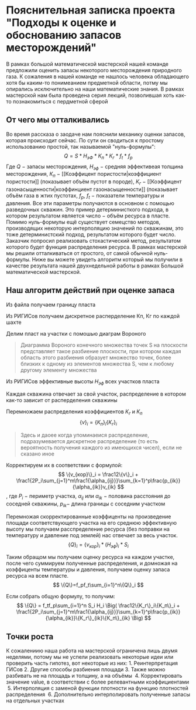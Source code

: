 # Пояснительная записка проекта "Подходы к оценке и обоснованию запасов месторождений"
В рамках большой математической мастерской нашей команде предложили оценить запасы некоторого месторождения природного газа.
К сожаления в нашей команде не нашлось человека обладающего хотя бы каким-то понимеанием предметной области, потму мы опирались исключительно на наши математические знания. В рамках мастерской нам была проведена серия лекций, позволившая хоть как-то познакомиться с пердметной сферой
## От чего мы отталкивались
Во время рассказа о заодаче нам пояснили механику оценки запасов, которая происходит сейчас. По  сути он сводиться к простому использованию простой, так называемой "нуль-формулы":
$$Q=S*H_{эФ}*К_п*К_г*f_t*f_p$$
Где $Q\ -$ запасы месторождения, $H_{эф}\ -$ средняя эффективеая толщина месторождения,  $К_п\ -$ [[Коэффицент пористости|коэффициент пористости]] (показывает объём пустот в породе), $К_г\ -$ [[Коэффицент газонасыщенности|коэффинциент газонасыщенности]] (показывает объём газа в жтих пустотах, $f_p$, $f_t\ -$ показатели температуры и давления. 
Все эти параметры получаются в основном с помощью разведочных скважин.
Это пример детерминисткого подхода, в котором результатом является число $-$ объём ресурса в пласте. Помимо нуль-формулы ещё существует семецство методов, производящих некоторую интерполяцию значений по скважинам, это тоже детерминистский подход, результатом которого будет число.
Заказчик попросил реализовать стохастический метод, результатом которого будет функция распределения ресурса.
В рамках мастерской мы решили отталкиваться от простого, от самой обычной нуль-формулы.
Ниже вы можете увидеть алгоритм который мы получили в качестве результата нашей двухнедельной работы в рамках Большой математической мастерской. 
## Наш алгоритм действий при оценке запаса
Из файла получаем границу пласта

Из РИГИСов получаем дискретное расперделение  Кп, Кг по каждой шахте

Делим пласт на участки с помошью диаграм Вороного
>Диаграмма Вороного конечного множества точек S на плоскости представляет такое разбиение плоскости, при котором каждая область этого разбиения образует множество точек, более близких к одному из элементов множества S, чем к любому другому элементу множества

Из РИГИСов эффективные высоты $H_{эф}$ всех участков пласта

Каждая скважина отвечает за свой участок, распределение в котором как-то зависит  от расперделения скважины

Перемножаем  распределения коэффициентов $К_г$ и $К_п$
$$\{v\}_i = \{К_п\}_i\{К_г\}_i$$
>Здесь и даоее когда упоминаеися распределение, подразумевается дискретное распределение (то есть вероятность получения каждого из имеющихся чисел), если не сказано иное 

Корректируем их в соответствии с формулой:
$$
\{v_{кор}\}_i = \frac12\{v\}_i
+
\frac1{2P_i\sum_{j=1}^m\frac1{\alpha_{ij}}}\sum_{k=1}^p\frac{p_{ik}}{\alpha_{ik}}v_{ik}
$$
, где $P_i\ -$ периметр участка, $\alpha_{ij}$ или $\alpha_{ik}\ -$ половина расстояния до соседней скважины, $p_{ik} -$  длина границы с соседним участком

Перемножая скорректированные коэффиценты на произведение  площади соответствующего участка на его среднюю эффективную высоту мы получаем расспределение ресурса (без поправки на температуру и давление под землей) нас отвечает за весь участок.
$$
\{Q\}_i= \{v_{кор}\}_i*(H_{эф})_i*S_i
$$

Таким обращом мы получаем оценку ресурса на каждом участке, после чего суммируем полученные распределения, и домножая на коэффиценты температуры и давления, получаем оценку запаса ресурса на всем пласте.
$$
\{Q\}=f_pf_t\sum_{i=1}^n\{Q\}_i
$$

Если собрать общую формулу, то получим:
$$
\{Q\} = f_tf_p\sum_{i=1}^n  S_i H_i
\Big(
\frac12\{K_г\}_i\{K_п\}_i + \frac1{2P_i\sum_{j=1}^m\frac1{\alpha_{ij}}}\sum_{k=1}^p\frac{p_{ik}}{\alpha_{ik}}\{К_г\}_{ik}\{К_п\}_{ik}
\Big)
$$

## Точки роста
К сожалениию наша работа на мастерской ограничена лишь двумя неделями, потому мы не успели реализовать некоторые идеи или проверить часть гипотез, вот некоторые из них:
1. Реинтерпретация ГИСов
2. Другие способы разбиения площади
3. Также можно  разбивать не на площадь и толщину, а на объёмы
 4. Корректировать значение value, в соответствии с более релевантными коэффициентами
 5. Интерполяция с заменой функции плотности на функцию плотностей распределения
 6. Дополнительно интерполировать полученные запасы на отдельных участках